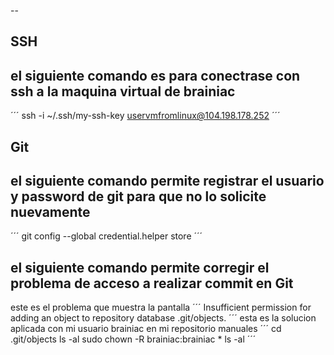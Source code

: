 --
## SSH ##
## el siguiente comando es para conectrase con ssh a la maquina virtual de brainiac ##
´´´
ssh -i ~/.ssh/my-ssh-key uservmfromlinux@104.198.178.252
´´´
## Git ##
## el siguiente comando permite registrar el usuario y password de git para que no lo solicite nuevamente ##
´´´
git config --global credential.helper store
´´´
## el siguiente comando permite corregir el problema de acceso a realizar commit en Git ##
este es el problema que muestra la pantalla
´´´
Insufficient permission for adding an object to repository database .git/objects.
´´´
esta es la solucion aplicada con mi usuario brainiac en mi repositorio manuales
´´´
cd .git/objects
ls -al
sudo chown -R brainiac:brainiac *
ls -al
´´´
